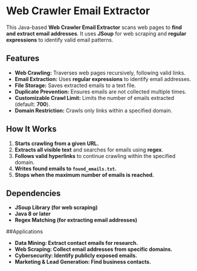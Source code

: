 
# Web Crawler Email Extractor

This Java-based **Web Crawler Email Extractor** scans web pages to **find and extract email addresses**. It uses **JSoup** for web scraping and **regular expressions** to identify valid email patterns.

## Features
- **Web Crawling:** Traverses web pages recursively, following valid links.
- **Email Extraction:** Uses **regular expressions** to identify email addresses.
- **File Storage:** Saves extracted emails to a text file.
- **Duplicate Prevention:** Ensures emails are not collected multiple times.
- **Customizable Crawl Limit:** Limits the number of emails extracted (default: **700**).
- **Domain Restriction:** Crawls only links within a specified domain.

## How It Works
1. **Starts crawling from a given URL.**
2. **Extracts all visible text** and searches for emails using **regex**.
3. **Follows valid hyperlinks** to continue crawling within the specified domain.
4. **Writes found emails to `found_emails.txt`.**
5. **Stops when the maximum number of emails is reached.**

   
## Dependencies
- **JSoup Library (for web scraping)**
- **Java 8 or later**
- **Regex Matching (for extracting email addresses)**
  
##Applications
- **Data Mining: Extract contact emails for research.**
- **Web Scraping: Collect email addresses from specific domains.**
- **Cybersecurity: Identify publicly exposed emails.**
- **Marketing & Lead Generation: Find business contacts.**

